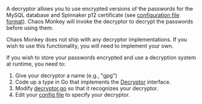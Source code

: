 A decryptor allows you to use encrypted versions of the passwords for the MySQL
database and Spinnaker p12 certificate (see [configuration file format](Configuration-file-format)).
Chaos Monkey will invoke the decryptor to decrypt the passwords before using
them.

Chaos Monkey does not ship with any decryptor implementations. If you wish to
use this functionality, you will need to implement your own.


If you wish to store your passwords encrypted and use a decryption system at
runtime, you need to:

1. Give your decryptor a name (e.g., "gpg")
1. Code up a type in Go that implements the [Decryptor](https://godoc.org/github.com/gaofanmichael/chaosmonkey/#Decryptor) interface.
1. Modify [decryptor.go](https://github.com/gaofanmichael/chaosmonkey/blob/master/decryptor/decryptor.go) so that it recognizes your decryptor.
1. Edit your [config file](Configuration-file-format) to specify your decryptor.



